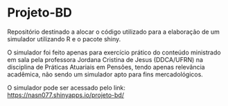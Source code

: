 # Projeto-BD

Repositório destinado a alocar o código utilizado para a elaboração de um simulador utilizando R e o pacote shiny.

O simulador foi feito apenas para exercício prático do conteúdo ministrado em sala pela professora Jordana Cristina de Jesus (DDCA/UFRN) 
na disciplina de Práticas Atuariais em Pensões, tendo apenas relevância acadêmica, não sendo um simulador apto para fins mercadológicos.

O simulador pode ser acessado pelo link: https://nasn077.shinyapps.io/projeto-bd/
